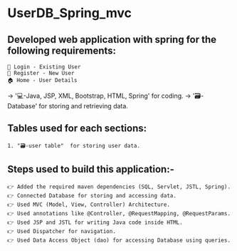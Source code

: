 # UserDB_Spring_mvc
Developed web application with spring for the following requirements:
-----------------------------------------------------------------
    👤 Login - Existing User
    👥 Register - New User
    🏠 Home - User Details
 
-> '💻-Java, JSP, XML, Bootstrap, HTML, Spring' for coding.
-> '🗃️-Database' for storing and retrieving data.
 
Tables used for each sections:
-----------------------------
    1. "🗃️-user table"  for storing user data.
 
Steps used to build this application:-
-----------------------------------------------------------
    👉 Added the required maven dependencies (SQL, Servlet, JSTL, Spring).
    👉 Connected Database for storing and accessing data.
    👉 Used MVC (Model, View, Controller) Architecture.
    👉 Used annotations like @Controller, @RequestMapping, @RequestParams.
    👉 Used JSP and JSTL for writing Java code inside HTML.
    👉 Used Dispatcher for navigation.
    👉 Used Data Access Object (dao) for accessing Database using queries.
 
 
